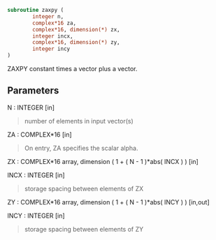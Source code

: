```fortran
subroutine zaxpy (
        integer n,
        complex*16 za,
        complex*16, dimension(*) zx,
        integer incx,
        complex*16, dimension(*) zy,
        integer incy
)
```

ZAXPY constant times a vector plus a vector.

## Parameters
N : INTEGER [in]
> number of elements in input vector(s)

ZA : COMPLEX\*16 [in]
> On entry, ZA specifies the scalar alpha.

ZX : COMPLEX\*16 array, dimension ( 1 + ( N - 1 )\*abs( INCX ) ) [in]

INCX : INTEGER [in]
> storage spacing between elements of ZX

ZY : COMPLEX\*16 array, dimension ( 1 + ( N - 1 )\*abs( INCY ) ) [in,out]

INCY : INTEGER [in]
> storage spacing between elements of ZY
